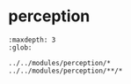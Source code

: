 # perception

```{toctree}
:maxdepth: 3
:glob:

../../modules/perception/*
../../modules/perception/**/*
```
